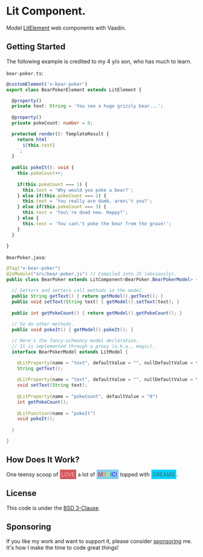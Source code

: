 # Lit Component.
 
Model [LitElement](https://lit.dev/) web components with Vaadin.

## Getting Started

The following example is credited to my 4 y/o son, who has much to learn.

`bear-poker.ts`:

```typescript
@customElement('x-bear-poker')
export class BearPokerElement extends LitElement {

  @property()
  private text: String = 'You see a huge grizzly bear...';
  
  @property()
  private pokeCount: number = 0;

  protected render(): TemplateResult {
    return html`
      ${this.text}
    `;
  }
  
  public pokeIt(): void {
    this.pokeCount++;
    
    if(this.pokeCount === 1) {
      this.text = 'Why would you poke a bear?';
    } else if(this.pokeCount === 2) {
      this.text = 'You really are dumb, aren\'t you?';
    } else if(this.pokeCount === 3) {
      this.text = 'You\'re dead now. Happy?';
    } else {
      this.text = 'You can\'t poke the bear from the grave!';
    }
  }

}
```

`BearPoker.java`:

```java
@Tag("x-bear-poker")
@JsModule("src/bear-poker.js") // Compiled into JS (obviously).
public class BearPoker extends LitComponent<BearPoker.BearPokerModel> {

  // Getters and setters call methods in the model.
  public String getText() { return getModel().getText(); }
  public void setText(String text) { getModel().setText(text); }
  
  public int getPokeCount() { return getModel().getPokeCount(); }
  
  // So do other methods.
  public void pokeIt() { getModel().pokeIt(); }

  // Here's the fancy-schmancy model declaration.
  // It is implemented through a proxy (a.k.a., magic).
  interface BearPokerModel extends LitModel {

    @LitProperty(name = "text", defaultValue = "", nullDefaultValue = true)
    String getText();
    
    @LitProperty(name = "text", defaultValue = "", nullDefaultValue = true)
    void setText(String text);
    
    @LitProperty(name = "pokeCount", defaultValue = "0")
    int getPokeCount();
    
    @LitFunction(name = "pokeIt")
    void pokeIt();
    
  }

}
```

## How Does It Work?

One teensy scoop of <span style="padding: 4px; background-color: hsl(359, 60%, 59%);"><span style="color: hsl(0, 62.5%, 85%);">L</span><span style="color: hsl(0, 75%, 85%);">O</span><span style="color: hsl(0, 87.5%, 85%);">V</span><span style="color: hsl(0, 100%, 85%);">E</span></span> a lot of <span style="padding: 4px; background-color: skyblue;"><span style="color: red;">M</span><span style="color: orange;">A</span><span style="color: yellow;">G</span><span style="color: green;">I</span><span style="color: blue;">C</span><span style="color: purple;">!</span></span> topped with <span style="padding: 4px; color: hsl(190, 10%, 35%); background-color: hsl(190, 100%, 50%);">DREAMS</span>.

[//]: # (TODO: Real info.)

## License

This code is under the [BSD 3-Clause](LICENSE.txt).

## Sponsoring

If you like my work and want to support it, please consider [sponsoring](https://github.com/sponsors/oliveryasuna) me. It's how I make the time to code great things!
